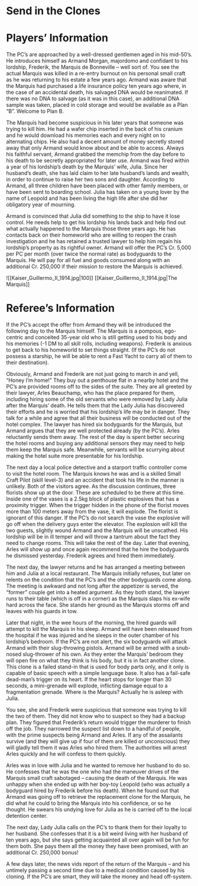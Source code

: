 # Send in the Clones

# Players’ Information

The PC’s are approached by a well-dressed gentlemen aged in his mid-50’s. He introduces himself as Armand Morgan, majordomo and confidant to his lordship, Frederik, the Marquis de Bonneville – well sort of. You see the actual Marquis was killed in a re-entry burnout on his personal small craft as he was returning to his estate a few years ago. Armand was aware that the Marquis had purchased a life insurance policy ten years ago where, in the case of an accidental death, his salvaged DNA would be reanimated. If there was no DNA to salvage (as it was in this case), an additional DNA sample was taken, placed in cold storage and would be available as a Plan “B”. Welcome to Plan B.

The Marquis had become suspicious in his later years that someone was trying to kill him. He had a wafer chip inserted in the back of his cranium and he would download his memories each and every night on to alternating chips. He also had a decent amount of money secretly stored away that only Armand would know about and be able to access. Always his faithful servant, Armand grabbed the memchip from the day before to his death to be secretly appropriated for later use. Armand was fired within a year of his lordship’s death by the Marquis’ wife, Julia. Since her husband’s death, she has laid claim to her late husband’s lands and wealth, in order to continue to raise her two sons and daughter. According to Armand, all three children have been placed with other family members, or have been sent to boarding school. Julia has taken on a young lover by the name of Leopold and has been living the high life after she did her obligatory year of mourning.

Armand is convinced that Julia did something to the ship to have it lose control. He needs help to get his lordship his lands back and help find out what actually happened to the Marquis those three years ago. He has contacts back on their homeworld who are willing to reopen the crash investigation and he has retained a trusted lawyer to help him regain his lordship’s property as its rightful owner. Armand will offer the PC’s Cr. 5,000 per PC per month (over twice the normal rate) as bodyguards to the Marquis. He will pay for all fuel and goods consumed along with an additional Cr. 250,000 if their mission to restore the Marquis is achieved.

![[Kaiser_Guillermo_II_1914.jpg|100]]
[[Kaiser_Guillermo_II_1914.jpg|The Marquis]]

# Referee’s Information

If the PC’s accept the offer from Armand they will be introduced the following day to the Marquis himself. The Marquis is a pompous, ego-centric and conceited 35-year old who is still getting used to his body and his memories (-1 DM to all skill rolls, including weapons). Frederik is anxious to get back to his homeworld to set things straight. (If the PC’s do not possess a starship, he will be able to rent a Fast Yacht to carry all of them to their destination).

Obviously, Armand and Frederik are not just going to march in and yell, “Honey I’m home!” They buy out a penthouse flat in a nearby hotel and the PC’s are provided rooms off to the sides of the suite. They are all greeted by their lawyer, Arles Beauchamp, who has the place prepared for them, including hiring some of the old servants who were removed by Lady Julia after the Marquis’ death. He tells them that the Lady Julia has discovered their efforts and he is worried that his lordship’s life may be in danger. They talk for a while and agree that all their business will be conducted out of the hotel complex. The lawyer has hired six bodyguards for the Marquis, but Armand argues that they are well protected already (by the PC’s). Arles reluctantly sends them away. The rest of the day is spent better securing the hotel rooms and buying any additional sensors they may need to help them keep the Marquis safe. Meanwhile, servants will be scurrying about making the hotel suite more presentable for his lordship.

The next day a local police detective and a starport traffic controller come to visit the hotel room. The Marquis knows he was and is a skilled Small Craft Pilot (skill level-3) and an accident that took his life in the manner is unlikely. Both of the visitors agree. As the discussion continues, three florists show up at the door. These are scheduled to be there at this time. Inside one of the vases is a 2.5kg block of plastic explosives that has a proximity trigger. When the trigger hidden in the phone of the florist moves more than 100 meters away from the vase, it will explode. The florist is ignorant of this danger. If the PC’s do not search the vase the explosive will go off when the delivery guys enter the elevator. The explosion will kill the two guests, slightly wound Armand and the Marquis will be unscathed. His lordship will be in ill temper and will throw a tantrum about the fact they need to change rooms. This will take the rest of the day. Later that evening, Arles will show up and once again recommend that he hire the bodyguards he dismissed yesterday. Frederik agrees and hired them immediately.

The next day, the lawyer returns and he has arranged a meeting between him and Julia at a local restaurant. The Marquis initially refuses, but later on relents on the condition that the PC’s and the other bodyguards come along. The meeting is awkward and not long after the appetizer is served, the “former” couple get into a heated argument. As they both stand, the lawyer runs to their table (which is off in a corner) as the Marquis slaps his ex-wife hard across the face. She stands her ground as the Marquis storms off and leaves with his guards in tow.

Later that night, in the wee hours of the morning, the hired guards will attempt to kill the Marquis in his sleep. Armand will have been released from the hospital if he was injured and he sleeps in the outer chamber of his lordship’s bedroom. If the PC’s are not alert, the six bodyguards will attack Armand with their slug-throwing pistols. Armand will be armed with a snub-nosed slug-thrower of his own. As they enter the Marquis’ bedroom they will open fire on what they think is his body, but it is in fact another clone. This clone is a failed stand-in that is used for body parts only, and it only is capable of basic speech with a simple language base. It also has a fail-safe dead-man’s trigger on its heart. If the heart stops for longer than 30 seconds, a mini-grenade will explode, inflicting damage equal to a fragmentation grenade. Where is the Marquis? Actually he is asleep with Julia.

You see, she and Frederik were suspicious that someone was trying to kill the two of them. They did not know who to suspect so they had a backup plan. They figured that Frederik’s return would trigger the murderer to finish off the job. They narrowed the suspect list down to a handful of people, with the prime suspects being Armand and Arles. If any of the assailants survive (and they will give up if four of them are killed or unconscious) they will gladly tell them it was Arles who hired them. The authorities will arrest Arles quickly and he will confess to them quickly.

Arles was in love with Julia and he wanted to remove her husband to do so. He confesses that he was the one who had the maneuver drives of the Marquis small craft sabotaged – causing the death of the Marquis. He was unhappy when she ended up with her boy-toy Leopold (who was actually a bodyguard hired by Frederik before his death). When he found out that Armand was going off to retrieve the replacement clone for the Marquis, he did what he could to bring the Marquis into his confidence, or so he thought. He swears his undying love for Julia as he is carried off to the local detention center.

The next day, Lady Julia calls on the PC’s to thank them for their loyalty to her husband. She confesses that it is a bit weird living with her husband of ten years ago, but she says getting acquainted all over again will be fun for them both. She pays them all the money they have been promised, with an additional Cr. 250,000 bonus!

A few days later, the news vids report of the return of the Marquis – and his untimely passing a second time due to a medical condition caused by his cloning. If the PC’s are smart, they will take the money and head off-system.